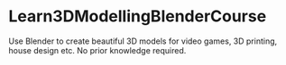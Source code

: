 # Learn3DModellingBlenderCourse
Use Blender to create beautiful 3D models for video games, 3D printing, house design etc. No prior knowledge required.
